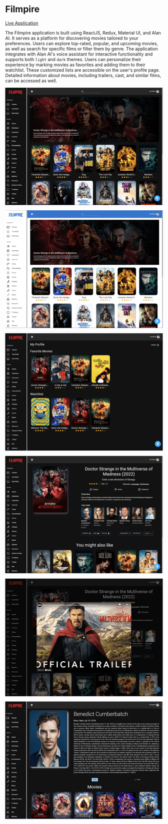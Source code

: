 Filmpire
========

[Live Application](https://utkarsh-filmpire.netlify.app/)  

The Filmpire application is built using ReactJS, Redux, Material UI, and Alan AI. It serves as a platform for discovering movies tailored to your preferences. Users can explore top-rated, popular, and upcoming movies, as well as search for specific films or filter them by genre. The application integrates with Alan AI's voice assistant for interactive functionality and supports both `light` and `dark` themes. Users can personalize their experience by marking movies as favorites and adding them to their watchlist. These customized lists are accessible on the user's profile page. Detailed information about movies, including trailers, cast, and similar films, can be accessed as well.  

![Dark Theme](./assets/01.png)  

![Light Theme](./assets/02.png)   

![User Profile](./assets/06.png)

![Movie Details](./assets/03.png)  

![Movie Trailer](./assets/04.png)   

![Cast Details](./assets/05.png)  

